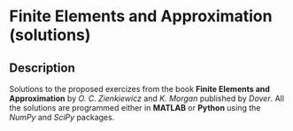 # Finite Elements and Approximation **(solutions)**

## Description

Solutions to the proposed exercizes from the book **Finite Elements and Approximation**
by *O. C. Zienkiewicz* and *K. Morgan* published by *Dover*.
All the solutions are programmed either in **MATLAB** or **Python** using the
*NumPy* and *SciPy* packages.
